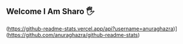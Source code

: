 ## Welcome I Am Sharo 🖐

(https://github-readme-stats.vercel.app/api?username=anuraghazra)](https://github.com/anuraghazra/github-readme-stats)
